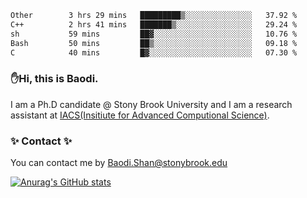 <!--START_SECTION:waka-->

```txt
Other        3 hrs 29 mins   █████████▒░░░░░░░░░░░░░░░   37.92 %
C++          2 hrs 41 mins   ███████▒░░░░░░░░░░░░░░░░░   29.24 %
sh           59 mins         ██▓░░░░░░░░░░░░░░░░░░░░░░   10.76 %
Bash         50 mins         ██▒░░░░░░░░░░░░░░░░░░░░░░   09.18 %
C            40 mins         █▓░░░░░░░░░░░░░░░░░░░░░░░   07.30 %
```

<!--END_SECTION:waka-->

### ✋Hi, this is Baodi. 

I am a Ph.D candidate @ Stony Brook University and I am a research assistant at [IACS(Insitiute for Advanced Computional Science)](https://iacs.stonybrook.edu/).

### ✨ Contact ✨

You can contact me by [Baodi.Shan@stonybrook.edu](mailto:Baodi.Shan@stonybrook.edu)

[![Anurag's GitHub stats](https://github-readme-stats.vercel.app/api?username=lwshanbd&theme=jolly&show_icons=true&count_private=true&include_all_commits=true)](https://github.com/anuraghazra/github-readme-stats)



<!--
**lwshanbd/lwshanbd** is a ✨ _special_ ✨ repository because its `README.md` (this file) appears on your GitHub profile.

Here are some ideas to get you started:

- 🔭 I’m currently working on ...
- 🌱 I’m currently learning ...
- 👯 I’m looking to collaborate on ...
- 🤔 I’m looking for help with ...
- 💬 Ask me about ...
- 📫 How to reach me: ...
- 😄 Pronouns: ...
- ⚡ Fun fact: ...
-->
